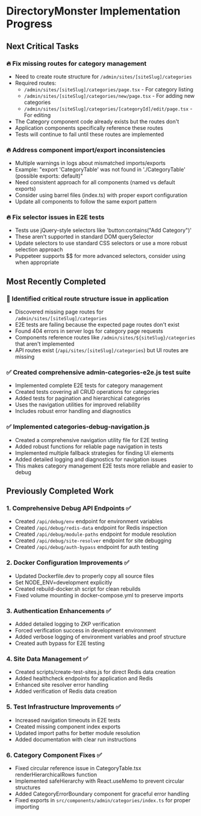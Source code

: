 # DirectoryMonster Implementation Progress

## Next Critical Tasks

### 🔥 Fix missing routes for category management
- Need to create route structure for `/admin/sites/[siteSlug]/categories`
- Required routes:
  - `/admin/sites/[siteSlug]/categories/page.tsx` - For category listing
  - `/admin/sites/[siteSlug]/categories/new/page.tsx` - For adding new categories
  - `/admin/sites/[siteSlug]/categories/[categoryId]/edit/page.tsx` - For editing
- The Category component code already exists but the routes don't
- Application components specifically reference these routes
- Tests will continue to fail until these routes are implemented

### 🔥 Address component import/export inconsistencies
- Multiple warnings in logs about mismatched imports/exports
- Example: "export 'CategoryTable' was not found in './CategoryTable' (possible exports: default)"
- Need consistent approach for all components (named vs default exports)
- Consider using barrel files (index.ts) with proper export configuration
- Update all components to follow the same export pattern

### 🔥 Fix selector issues in E2E tests
- Tests use jQuery-style selectors like 'button:contains("Add Category")'
- These aren't supported in standard DOM querySelector
- Update selectors to use standard CSS selectors or use a more robust selection approach
- Puppeteer supports $$ for more advanced selectors, consider using when appropriate

## Most Recently Completed

### 🔎 Identified critical route structure issue in application
- Discovered missing page routes for `/admin/sites/[siteSlug]/categories`
- E2E tests are failing because the expected page routes don't exist
- Found 404 errors in server logs for category page requests
- Components reference routes like `/admin/sites/${siteSlug}/categories` that aren't implemented
- API routes exist (`/api/sites/[siteSlug]/categories`) but UI routes are missing

### ✅ Created comprehensive admin-categories-e2e.js test suite
- Implemented complete E2E tests for category management
- Created tests covering all CRUD operations for categories
- Added tests for pagination and hierarchical categories
- Uses the navigation utilities for improved reliability
- Includes robust error handling and diagnostics

### ✅ Implemented categories-debug-navigation.js
- Created a comprehensive navigation utility file for E2E testing
- Added robust functions for reliable page navigation in tests
- Implemented multiple fallback strategies for finding UI elements
- Added detailed logging and diagnostics for navigation issues
- This makes category management E2E tests more reliable and easier to debug

## Previously Completed Work

### 1. Comprehensive Debug API Endpoints ✅
- Created `/api/debug/env` endpoint for environment variables
- Created `/api/debug/redis-data` endpoint for Redis inspection
- Created `/api/debug/module-paths` endpoint for module resolution
- Created `/api/debug/site-resolver` endpoint for site debugging
- Created `/api/debug/auth-bypass` endpoint for auth testing

### 2. Docker Configuration Improvements ✅
- Updated Dockerfile.dev to properly copy all source files
- Set NODE_ENV=development explicitly
- Created rebuild-docker.sh script for clean rebuilds
- Fixed volume mounting in docker-compose.yml to preserve imports

### 3. Authentication Enhancements ✅
- Added detailed logging to ZKP verification
- Forced verification success in development environment
- Added verbose logging of environment variables and proof structure
- Created auth bypass for E2E testing

### 4. Site Data Management ✅
- Created scripts/create-test-sites.js for direct Redis data creation
- Added healthcheck endpoints for application and Redis
- Enhanced site resolver error handling
- Added verification of Redis data creation

### 5. Test Infrastructure Improvements ✅
- Increased navigation timeouts in E2E tests
- Created missing component index exports
- Updated import paths for better module resolution
- Added documentation with clear run instructions

### 6. Category Component Fixes ✅
- Fixed circular reference issue in CategoryTable.tsx renderHierarchicalRows function
- Implemented safeHierarchy with React.useMemo to prevent circular structures
- Added CategoryErrorBoundary component for graceful error handling
- Fixed exports in `src/components/admin/categories/index.ts` for proper importing